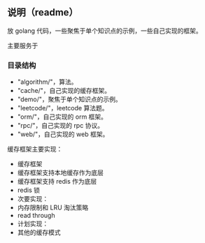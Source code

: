 ## 说明（readme）

放 golang 代码，一些聚焦于单个知识点的示例，一些自己实现的框架。

主要服务于

### 目录结构

- "algorithm/"，算法。
- "cache/"，自己实现的缓存框架。
- "demo/"，聚焦于单个知识点的示例。
- "leetcode/"，leetcode 算法题。
- "orm/"，自己实现的 orm 框架。
- "rpc/"，自己实现的 rpc 协议。
- "web/"，自己实现的 web 框架。

缓存框架主要实现：

- 缓存框架
- 缓存框架支持本地缓存作为底层
- 缓存框架支持 redis 作为底层
- redis 锁
- 次要实现：
- 内存限制和 LRU 淘汰策略
- read through
- 计划实现：
- 其他的缓存模式
